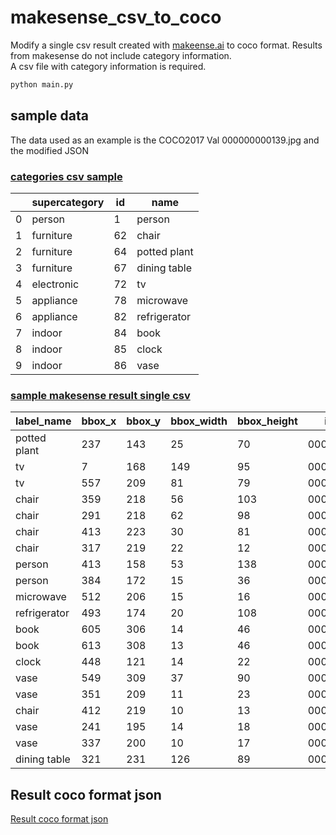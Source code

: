 # makesense_csv_to_coco

Modify a single csv result created with [makeense.ai](https://github.com/SkalskiP/make-sense) to coco format.
Results from makesense do not include category information.  
A csv file with category information is required.  

```bash
python main.py
```


## sample data
The data used as an example is the COCO2017 Val 000000000139.jpg and the modified JSON

### [categories csv sample](coco_sample/annotations/categories.csv)

|  | supercategory | id | name |
|---|---|---|---|
| 0 | person | 1 | person |
| 1 | furniture | 62 | chair |
| 2 | furniture | 64 | potted plant |
| 3 | furniture | 67 | dining table |
| 4 | electronic | 72 | tv |
| 5 | appliance | 78 | microwave |
| 6 | appliance | 82 | refrigerator |
| 7 | indoor | 84 | book |
| 8 | indoor | 85 | clock |
| 9 | indoor | 86 | vase |

### [sample makesense result single csv](coco_sample/annotations/labels_my-project-name_2023-07-25-03-19-19.csv)

| label_name | bbox_x | bbox_y | bbox_width | bbox_height | image_name | image_width | image_height |
|---|---|---|---|---|---|---|---|
| potted plant | 237 | 143 | 25 | 70 | 000000000139.jpg | 640 | 426 |
| tv | 7 | 168 | 149 | 95 | 000000000139.jpg | 640 | 426 |
| tv | 557 | 209 | 81 | 79 | 000000000139.jpg | 640 | 426 |
| chair | 359 | 218 | 56 | 103 | 000000000139.jpg | 640 | 426 |
| chair | 291 | 218 | 62 | 98 | 000000000139.jpg | 640 | 426 |
| chair | 413 | 223 | 30 | 81 | 000000000139.jpg | 640 | 426 |
| chair | 317 | 219 | 22 | 12 | 000000000139.jpg | 640 | 426 |
| person | 413 | 158 | 53 | 138 | 000000000139.jpg | 640 | 426 |
| person | 384 | 172 | 15 | 36 | 000000000139.jpg | 640 | 426 |
| microwave | 512 | 206 | 15 | 16 | 000000000139.jpg | 640 | 426 |
| refrigerator | 493 | 174 | 20 | 108 | 000000000139.jpg | 640 | 426 |
| book | 605 | 306 | 14 | 46 | 000000000139.jpg | 640 | 426 |
| book | 613 | 308 | 13 | 46 | 000000000139.jpg | 640 | 426 |
| clock | 448 | 121 | 14 | 22 | 000000000139.jpg | 640 | 426 |
| vase | 549 | 309 | 37 | 90 | 000000000139.jpg | 640 | 426 |
| vase | 351 | 209 | 11 | 23 | 000000000139.jpg | 640 | 426 |
| chair | 412 | 219 | 10 | 13 | 000000000139.jpg | 640 | 426 |
| vase | 241 | 195 | 14 | 18 | 000000000139.jpg | 640 | 426 |
| vase | 337 | 200 | 10 | 17 | 000000000139.jpg | 640 | 426 |
| dining table | 321 | 231 | 126 | 89 | 000000000139.jpg | 640 | 426 |

## Result coco format json
[Result coco format json](coco_sample/annotations/annotation.json)